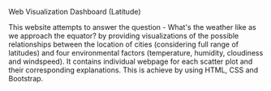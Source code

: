 Web Visualization Dashboard (Latitude)

This website attempts to answer the question - What's the weather like as we approach the equator? by providing visualizations of the possible relationships between the location of cities (considering full range of latitudes) and four environmental factors (temperature, humidity, cloudiness and windspeed). It contains individual webpage for each scatter plot and their corresponding explanations. This is achieve by using HTML, CSS and Bootstrap. 
